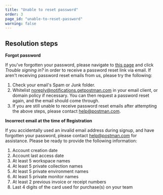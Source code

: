```yaml
---
title: "Unable to reset password"
order: 3
page_id: "unable-to-reset-password"
warning: false
---
```

## Resolution steps
**Forgot password**

If you've forgotten your password, please navigate to [this page](https://identity.getpostman.com/trouble-signing-in) and click *Trouble signing in?* in order to receive a password reset link via email. If aren't receiving password reset emails from us, please try the following:
1. Check your email's Spam or Junk folder.
2. Whitelist [noreply@notifications.getpostman.com](noreply@notifications.getpostman.com) in your email client, or domain policy if necessary. You can then request a password reset again, and the email should come through.
3. If you are still unable to receive password reset emails after attempting the above steps, please contact help@postman.com.

**Incorrect email at the time of Registration**

If you accidentally used an invalid email address during signup, and have forgotten your password, please contact [help@postman.com](help@postman.com) for assistance. Please be ready to provide the following information:

1. Account creation date
2. Account last access date
3. At least 5 workspace names
4. At least 5 private collection names
5. At least 5 private environment names
6. At least 5 private monitor names
7. At least 2 previous invoice or receipt numbers
8. Last 4 digits of the card used for purchase(s) on your team
